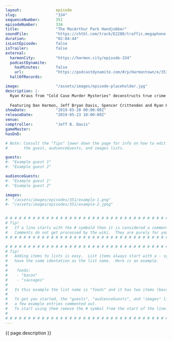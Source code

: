 ```yaml
---
layout:               episode
slug:                 "334"
sequenceNumber:       351
episodeNumber:        334
title:                "The MacArthur Park Handjobber"
soundFile:            "https://chtbl.com/track/E2288/traffic.megaphone.fm/STA6011347392.mp3?updated=1596570113"
duration:             "02:04:44"
isLostEpisode:        false
isTrailer:            false
external:
  harmonCity:         "https://harmon.city/episode-334"
  podcastDynamite:
    hasMinutes:       false
    url:              "https://podcastdynamite.com/#/p/Harmontown/e/351/334"
  hallOfRecords:      

image:                "/assets/images/episode-placeholder.jpg"
description: |-
  Ryan Kraus from "Cold Case Murder Mysteries" deconstructs true crime and horror and what it means to be the perfect crime, and how one day we're all going to be robots. Also, Spencer's balls are too big.
  
  Featuring Dan Harmon, Jeff Bryan Davis, Spencer Crittenden and Ryan Kraus.
showDate:             "2019-05-20 00:00:00Z"
releaseDate:          "2019-05-23 10:00:00Z"
venue:                
comptroller:          "Jeff B. Davis"
gameMaster:           
hasDnD:               

# Note: Consult the "Tips" lower down the page for info on how to edit
#       the guest, audienceGuests, and images lists.

guests:
#- "Example guest 1"
#- "Example guest 2"

audienceGuests:
#- "Example guest 1"
#- "Example guest 2"

images:
#- "/assets/images/episodes/351/example-1.png"
#- "/assets/images/episodes/351/example-2.jpeg"


# # # # # # # # # # # # # # # # # # # # # # # # # # # # # # # # # # # # # # # # # # # # #
# Tip!
#   If a line starts with the # symbold then it is considered a comment.
#   Comments do not get processed by the wiki.  They are purely for your information.
# # # # # # # # # # # # # # # # # # # # # # # # # # # # # # # # # # # # # # # # # # # # #

# # # # # # # # # # # # # # # # # # # # # # # # # # # # # # # # # # # # # # # # # # # # #
# Tip!
#   Adding items to lists is easy.  List items always start with a - symbol and have
#   have the same identation as the list name.  Here is an example.
#
#    foods:
#    - "bacon"
#    - "sausages"
#
#   In this example the list name is "foods" and it has two items (bacon, and sausages).
#
#   To get you started, the "guests", "audienceGuests", and "images" lists below have
#   a few example entries commented out.
#   To start using them remove the # symbol from the start of the line.
#
# # # # # # # # # # # # # # # # # # # # # # # # # # # # # # # # # # # # # # # # # # # # #
---
```


<!-- The episode description will be rendered here -->
{{ page.description }}

<!-- Add your content BELOW here -->
<!-- vvvvvvvvvvvvvvvvvvvvvvvvvvv -->




<!-- ^^^^^^^^^^^^^^^^^^^^^^^^^^^ -->
<!-- Add your content ABOVE here -->

<!-- The episode gallery will be rendered here -->